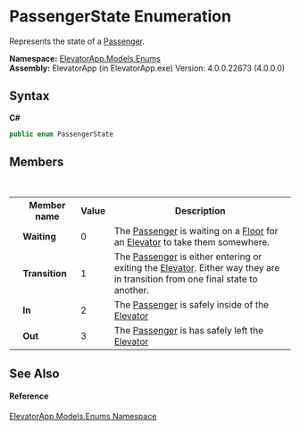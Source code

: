 # PassengerState Enumeration
 

Represents the state of a <a href="T_ElevatorApp_Models_Passenger">Passenger</a>.

**Namespace:**&nbsp;<a href="N_ElevatorApp_Models_Enums">ElevatorApp.Models.Enums</a><br />**Assembly:**&nbsp;ElevatorApp (in ElevatorApp.exe) Version: 4.0.0.22673 (4.0.0.0)

## Syntax

**C#**<br />
``` C#
public enum PassengerState
```


## Members
&nbsp;<table><tr><th></th><th>Member name</th><th>Value</th><th>Description</th></tr><tr><td /><td target="F:ElevatorApp.Models.Enums.PassengerState.Waiting">**Waiting**</td><td>0</td><td>The <a href="T_ElevatorApp_Models_Passenger">Passenger</a> is waiting on a <a href="T_ElevatorApp_Models_Floor">Floor</a> for an <a href="T_ElevatorApp_Models_Elevator">Elevator</a> to take them somewhere.</td></tr><tr><td /><td target="F:ElevatorApp.Models.Enums.PassengerState.Transition">**Transition**</td><td>1</td><td>The <a href="T_ElevatorApp_Models_Passenger">Passenger</a> is either entering or exiting the <a href="T_ElevatorApp_Models_Elevator">Elevator</a>. Either way they are in transition from one final state to another.</td></tr><tr><td /><td target="F:ElevatorApp.Models.Enums.PassengerState.In">**In**</td><td>2</td><td>The <a href="T_ElevatorApp_Models_Passenger">Passenger</a> is safely inside of the <a href="T_ElevatorApp_Models_Elevator">Elevator</a></td></tr><tr><td /><td target="F:ElevatorApp.Models.Enums.PassengerState.Out">**Out**</td><td>3</td><td>The <a href="T_ElevatorApp_Models_Passenger">Passenger</a> is has safely left the <a href="T_ElevatorApp_Models_Elevator">Elevator</a></td></tr></table>

## See Also


#### Reference
<a href="N_ElevatorApp_Models_Enums">ElevatorApp.Models.Enums Namespace</a><br />